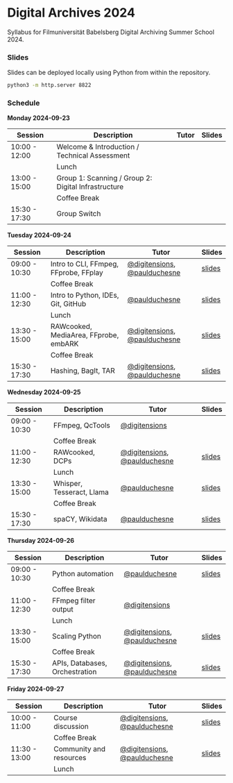 # Digital Archives 2024

Syllabus for Filmuniversität Babelsberg Digital Archiving Summer School 2024.

### Slides

Slides can be deployed locally using Python from within the repository.

```sh
python3 -m http.server 8822
```

### Schedule

**Monday 2024-09-23**

| Session | Description | Tutor | Slides |
| --- | --- | --- | --- |
| 10:00 - 12:00 | Welcome & Introduction / Technical Assessment | | | 
|  | Lunch | | |
| 13:00 - 15:00 | Group 1: Scanning / Group 2: Digital Infrastructure | | |
|  | Coffee Break | | |
| 15:30 - 17:30 | Group Switch | | |

**Tuesday 2024-09-24**

| Session | Description | Tutor | Slides |
| --- | --- | --- | --- |
| 09:00 - 10:30 | Intro to CLI, FFmpeg, FFprobe, FFplay | [@digitensions](https://github.com/digitensions), [@paulduchesne](https://github.com/paulduchesne) | [slides](tuesday/tuesday_01.html) | 
|  | Coffee Break | | | 
| 11:00 - 12:30 | Intro to Python, IDEs, Git, GitHub | [@paulduchesne](https://github.com/paulduchesne) | [slides](tuesday/tuesday_02.html) | 
|  | Lunch | |  | 
| 13:30 - 15:00 | RAWcooked, MediaArea, FFprobe, embARK | [@digitensions](https://github.com/digitensions), [@paulduchesne](https://github.com/paulduchesne) | [slides](tuesday/tuesday_03.html)| 
|  | Coffee Break | | |
| 15:30 - 17:30 | Hashing, BagIt, TAR | [@digitensions](https://github.com/digitensions), [@paulduchesne](https://github.com/paulduchesne) | [slides](tuesday/tuesday_04.html) | 

**Wednesday 2024-09-25**

| Session | Description | Tutor | Slides |
| --- | --- | --- | --- |
| 09:00 - 10:30 | FFmpeg, QcTools | [@digitensions](https://github.com/digitensions) | | 
|  | Coffee Break | | | 
| 11:00 - 12:30 | RAWcooked, DCPs | [@digitensions](https://github.com/digitensions), [@paulduchesne](https://github.com/paulduchesne) | [slides](wednesday/wednesday_02.html)| 
|  | Lunch | | | 
| 13:30 - 15:00 | Whisper, Tesseract, Llama | [@paulduchesne](https://github.com/paulduchesne) | [slides](wednesday/wednesday_03.html)| 
|  | Coffee Break | | |
| 15:30 - 17:30 | spaCY, Wikidata | [@paulduchesne](https://github.com/paulduchesne) | [slides](wednesday/wednesday_04.html)| 

**Thursday 2024-09-26**

| Session | Description | Tutor | Slides |
| --- | --- | --- | --- |
| 09:00 - 10:30 | Python automation | [@paulduchesne](https://github.com/paulduchesne) | [slides](thursday/thursday_01.html)| 
|  | Coffee Break | | | 
| 11:00 - 12:30 | FFmpeg filter output | [@digitensions](https://github.com/digitensions) | | 
|  | Lunch | | | 
| 13:30 - 15:00 | Scaling Python | [@digitensions](https://github.com/digitensions), [@paulduchesne](https://github.com/paulduchesne) | [slides](thursday/thursday_03.html)| 
|  | Coffee Break | | |
| 15:30 - 17:30 | APIs, Databases, Orchestration | [@digitensions](https://github.com/digitensions), [@paulduchesne](https://github.com/paulduchesne) | [slides](thursday/thursday_04.html) | 

**Friday 2024-09-27**

| Session | Description | Tutor | Slides |
| --- | --- | --- | --- |
| 10:00 - 11:00 | Course discussion | [@digitensions](https://github.com/digitensions), [@paulduchesne](https://github.com/paulduchesne) | [slides](friday/friday_01.html) | 
|  | Coffee Break | | | 
| 11:30 - 13:00 | Community and resources | [@digitensions](https://github.com/digitensions), [@paulduchesne](https://github.com/paulduchesne) | [slides](friday/friday_02.html) | 
|  | Lunch | | | 
